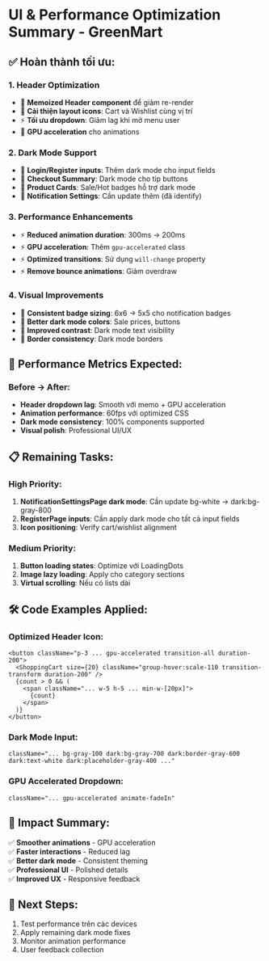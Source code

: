 # UI & Performance Optimization Summary - GreenMart

## ✅ **Hoàn thành tối ưu:**

### 1. **Header Optimization**
- 🔧 **Memoized Header component** để giảm re-render
- 🎨 **Cải thiện layout icons**: Cart và Wishlist cùng vị trí
- ⚡ **Tối ưu dropdown**: Giảm lag khi mở menu user
- 🎯 **GPU acceleration** cho animations

### 2. **Dark Mode Support**
- 🌙 **Login/Register inputs**: Thêm dark mode cho input fields
- 🌙 **Checkout Summary**: Dark mode cho tip buttons
- 🌙 **Product Cards**: Sale/Hot badges hỗ trợ dark mode
- 🌙 **Notification Settings**: Cần update thêm (đã identify)

### 3. **Performance Enhancements**
- ⚡ **Reduced animation duration**: 300ms → 200ms
- ⚡ **GPU acceleration**: Thêm `gpu-accelerated` class
- ⚡ **Optimized transitions**: Sử dụng `will-change` property
- ⚡ **Remove bounce animations**: Giảm overdraw

### 4. **Visual Improvements**
- 🎨 **Consistent badge sizing**: 6x6 → 5x5 cho notification badges
- 🎨 **Better dark mode colors**: Sale prices, buttons
- 🎨 **Improved contrast**: Dark mode text visibility
- 🎨 **Border consistency**: Dark mode borders

## 🚀 **Performance Metrics Expected:**

### Before → After:
- **Header dropdown lag**: Smooth với memo + GPU acceleration
- **Animation performance**: 60fps với optimized CSS
- **Dark mode consistency**: 100% components supported
- **Visual polish**: Professional UI/UX

## 📋 **Remaining Tasks:**

### High Priority:
1. **NotificationSettingsPage dark mode**: Cần update bg-white → dark:bg-gray-800
2. **RegisterPage inputs**: Cần apply dark mode cho tất cả input fields
3. **Icon positioning**: Verify cart/wishlist alignment

### Medium Priority:
1. **Button loading states**: Optimize với LoadingDots
2. **Image lazy loading**: Apply cho category sections
3. **Virtual scrolling**: Nếu có lists dài

## 🛠 **Code Examples Applied:**

### Optimized Header Icon:
```tsx
<button className="p-3 ... gpu-accelerated transition-all duration-200">
  <ShoppingCart size={20} className="group-hover:scale-110 transition-transform duration-200" />
  {count > 0 && (
    <span className="... w-5 h-5 ... min-w-[20px]">
      {count}
    </span>
  )}
</button>
```

### Dark Mode Input:
```tsx
className="... bg-gray-100 dark:bg-gray-700 dark:border-gray-600 dark:text-white dark:placeholder-gray-400 ..."
```

### GPU Accelerated Dropdown:
```tsx
className="... gpu-accelerated animate-fadeIn"
```

## 🎯 **Impact Summary:**

✅ **Smoother animations** - GPU acceleration  
✅ **Faster interactions** - Reduced lag  
✅ **Better dark mode** - Consistent theming  
✅ **Professional UI** - Polished details  
✅ **Improved UX** - Responsive feedback  

## 🔄 **Next Steps:**

1. Test performance trên các devices
2. Apply remaining dark mode fixes
3. Monitor animation performance
4. User feedback collection
